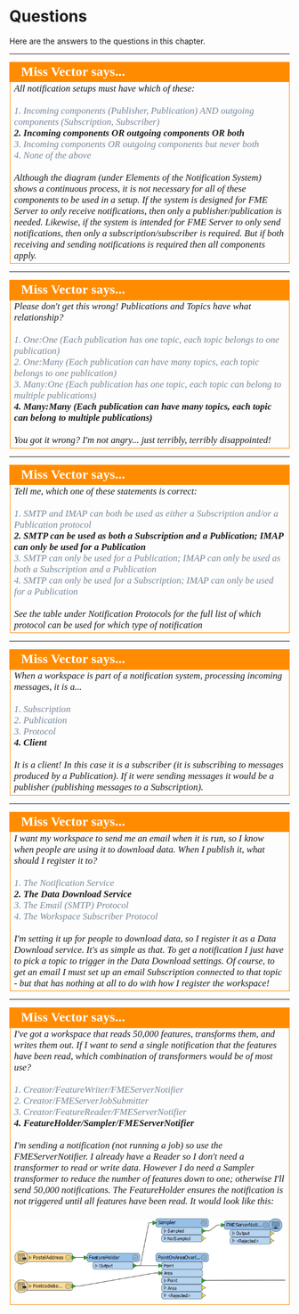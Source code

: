 # Questions #

Here are the answers to the questions in this chapter.

---

<!--Person X Says Section-->

<table style="border-spacing: 0px">
<tr>
<td style="vertical-align:middle;background-color:darkorange;border: 2px solid darkorange">
<i class="fa fa-quote-left fa-lg fa-pull-left fa-fw" style="color:white;padding-right: 12px;vertical-align:text-top"></i>
<span style="color:white;font-size:x-large;font-weight: bold;font-family:serif">Miss Vector says...</span>
</td>
</tr>

<tr>
<td style="border: 1px solid darkorange">
<span style="font-family:serif; font-style:italic; font-size:larger">
All notification setups must have which of these:
<br><br><span style="color:lightslategrey">1. Incoming components (Publisher, Publication) AND outgoing components (Subscription, Subscriber)</span>
<br><span style="font-weight:bold">2. Incoming components OR outgoing components OR both</span>
<br><span style="color:lightslategrey">3. Incoming components OR outgoing components but never both</span>
<br><span style="color:lightslategrey">4. None of the above</span>
<br><br>Although the diagram (under Elements of the Notification System) shows a continuous process, it is not necessary for all of these components to be used in a setup. If the system is designed for FME Server to only receive notifications, then only a publisher/publication is needed. Likewise, if the system is intended for FME Server to only send notifications, then only a subscription/subscriber is required. But if both receiving and sending notifications is required then all components apply. 
</td>
</tr>
</table>

---

<!--Person X Says Section-->

<table style="border-spacing: 0px">
<tr>
<td style="vertical-align:middle;background-color:darkorange;border: 2px solid darkorange">
<i class="fa fa-quote-left fa-lg fa-pull-left fa-fw" style="color:white;padding-right: 12px;vertical-align:text-top"></i>
<span style="color:white;font-size:x-large;font-weight: bold;font-family:serif">Miss Vector says...</span>
</td>
</tr>

<tr>
<td style="border: 1px solid darkorange">
<span style="font-family:serif; font-style:italic; font-size:larger">
Please don't get this wrong! Publications and Topics have what relationship?
<br><br><span style="color:lightslategrey">1. One:One (Each publication has one topic, each topic belongs to one publication)</span>
<br><span style="color:lightslategrey">2. One:Many (Each publication can have many topics, each topic belongs to one publication)</span>
<br><span style="color:lightslategrey">3. Many:One (Each publication has one topic, each topic can belong to multiple publications)</span>
<br><span style="font-weight:bold">4. Many:Many (Each publication can have many topics, each topic can belong to multiple publications)</span>
<br><br>You got it wrong? I'm not angry... just terribly, terribly disappointed! 
</td>
</tr>
</table>

---

<!--Person X Says Section-->

<table style="border-spacing: 0px">
<tr>
<td style="vertical-align:middle;background-color:darkorange;border: 2px solid darkorange">
<i class="fa fa-quote-left fa-lg fa-pull-left fa-fw" style="color:white;padding-right: 12px;vertical-align:text-top"></i>
<span style="color:white;font-size:x-large;font-weight: bold;font-family:serif">Miss Vector says...</span>
</td>
</tr>

<tr>
<td style="border: 1px solid darkorange">
<span style="font-family:serif; font-style:italic; font-size:larger">
Tell me, which one of these statements is correct:
<br><br><span style="color:lightslategrey">1. SMTP and IMAP can both be used as either a Subscription and/or a Publication protocol</span>
<br><span style="font-weight:bold">2. SMTP can be used as both a Subscription and a Publication; IMAP can only be used for a Publication</span>
<br><span style="color:lightslategrey">3. SMTP can only be used for a Publication; IMAP can only be used as both a Subscription and a Publication</span>
<br><span style="color:lightslategrey">4. SMTP can only be used for a Subscription; IMAP can only be used for a Publication</span>
<br><br>See the table under Notification Protocols for the full list of which protocol can be used for which type of notification 
</td>
</tr>
</table>

---

<!--Person X Says Section-->

<table style="border-spacing: 0px">
<tr>
<td style="vertical-align:middle;background-color:darkorange;border: 2px solid darkorange">
<i class="fa fa-quote-left fa-lg fa-pull-left fa-fw" style="color:white;padding-right: 12px;vertical-align:text-top"></i>
<span style="color:white;font-size:x-large;font-weight: bold;font-family:serif">Miss Vector says...</span>
</td>
</tr>

<tr>
<td style="border: 1px solid darkorange">
<span style="font-family:serif; font-style:italic; font-size:larger">
When a workspace is part of a notification system, processing incoming messages, it is a...
<br><br><span style="color:lightslategrey">1. Subscription</span>
<br><span style="color:lightslategrey">2. Publication</span>
<br><span style="color:lightslategrey">3. Protocol</span>
<br><span style="font-weight:bold">4. Client</span>
<br><br>It is a client! In this case it is a subscriber (it is subscribing to messages produced by a Publication). If it were sending messages it would be a publisher (publishing messages to a Subscription).
</td>
</tr>
</table>

---

<!--Person X Says Section-->

<table style="border-spacing: 0px">
<tr>
<td style="vertical-align:middle;background-color:darkorange;border: 2px solid darkorange">
<i class="fa fa-quote-left fa-lg fa-pull-left fa-fw" style="color:white;padding-right: 12px;vertical-align:text-top"></i>
<span style="color:white;font-size:x-large;font-weight: bold;font-family:serif">Miss Vector says...</span>
</td>
</tr>

<tr>
<td style="border: 1px solid darkorange">
<span style="font-family:serif; font-style:italic; font-size:larger">
I want my workspace to send me an email when it is run, so I know when people are using it to download data. When I publish it, what should I register it to?
<br><br><span style="color:lightslategrey">1. The Notification Service</span>
<br><span style="font-weight:bold">2. The Data Download Service</span>
<br><span style="color:lightslategrey">3. The Email (SMTP) Protocol</span>
<br><span style="color:lightslategrey">4. The Workspace Subscriber Protocol</span>
<br><br>I'm setting it up for people to download data, so I register it as a Data Download service. It's as simple as that. To get a notification I just have to pick a topic to trigger in the Data Download settings. Of course, to get an email I must set up an email Subscription connected to that topic - but that has nothing at all to do with how I register the workspace!
</span>
</td>
</tr>
</table>

---

<!--Person X Says Section-->

<table style="border-spacing: 0px">
<tr>
<td style="vertical-align:middle;background-color:darkorange;border: 2px solid darkorange">
<i class="fa fa-quote-left fa-lg fa-pull-left fa-fw" style="color:white;padding-right: 12px;vertical-align:text-top"></i>
<span style="color:white;font-size:x-large;font-weight: bold;font-family:serif">Miss Vector says...</span>
</td>
</tr>

<tr>
<td style="border: 1px solid darkorange">
<span style="font-family:serif; font-style:italic; font-size:larger">
I've got a workspace that reads 50,000 features, transforms them, and writes them out. If I want to send a single notification that the features have been read, which combination of transformers would be of most use?
<br><br><span style="color:lightslategrey">1. Creator/FeatureWriter/FMEServerNotifier</span>
<br><span style="color:lightslategrey">2. Creator/FMEServerJobSubmitter</span>
<br><span style="color:lightslategrey">3. Creator/FeatureReader/FMEServerNotifier</span>
<br><span style="font-weight:bold">4. FeatureHolder/Sampler/FMEServerNotifier</span>
<br><br>I'm sending a notification (not running a job) so use the FMEServerNotifier. I already have a Reader so I don't need a transformer to read or write data. However I do need a Sampler transformer to reduce the number of features down to one; otherwise I'll send 50,000 notifications. The FeatureHolder ensures the notification is not triggered until all features have been read. It would look like this:
<br><br><img src="./Images/Img4.22.FMEServerNotifierSamplerExample.png">
</span>
</td>
</tr>
</table>














